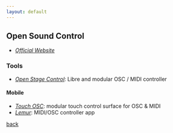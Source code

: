 ```yaml
---
layout: default
---
```


## Open Sound Control

* _[Official Website](http://opensoundcontrol.org/)_

### Tools

* _[Open Stage Control](https://openstagecontrol.ammd.net/)_: Libre and modular OSC / MIDI controller

#### Mobile

* _[Touch OSC](https://hexler.net/products/touchosc)_: modular touch control surface for OSC & MIDI
* _[Lemur](https://liine.net/en/products/lemur/)_: MIDI/OSC controller app

[back](../)
